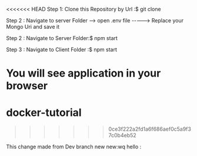 <<<<<<< HEAD
Step 1: Clone this Repository by Url :$ git clone <URL>

Step 2 : Navigate  to server Folder --> open .env file -----> Replace your Mongo Uri and save it

Step 2 : Navigate to Server Folder:$ npm start

Step 3 : Navigate to Client Folder :$ npm start

You will see application in your browser
=======
# docker-tutorial
>>>>>>> 0ce3f222a2fd1a6f686aef0c5a9f37c0b4eb52




This change made from Dev branch new new:wq
hello :
